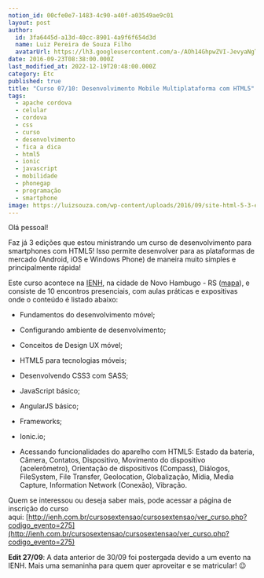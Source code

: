 ```yaml
---
notion_id: 00cfe0e7-1483-4c90-a40f-a03549ae9c01
layout: post
author:
  id: 3fa6445d-a13d-40cc-8901-4a9f6f654d3d
  name: Luiz Pereira de Souza Filho
  avatarUrl: https://lh3.googleusercontent.com/a-/AOh14GhpwZVI-JevyaNgTdlrOT6YN20cI6V9Kxtq38Ij8AQ=s100
date: 2016-09-23T08:38:00.000Z
last_modified_at: 2022-12-19T20:48:00.000Z
category: Etc
published: true
title: "Curso 07/10: Desenvolvimento Mobile Multiplataforma com HTML5"
tags:
  - apache cordova
  - celular
  - cordova
  - css
  - curso
  - desenvolvimento
  - fica a dica
  - html5
  - ionic
  - javascript
  - mobilidade
  - phonegap
  - programação
  - smartphone
image: https://luizsouza.com/wp-content/uploads/2016/09/site-html-5-3-edicao.jpg
---
```


Olá pessoal!

Faz já 3 edições que estou ministrando um curso de desenvolvimento para smartphones com HTML5! Isso permite desenvolver para as plataformas de mercado (Android, iOS e Windows Phone) de maneira muito simples e principalmente rápida!

Este curso acontece na [IENH](http://ienh.com.br/), na cidade de Novo Hambugo - RS ([mapa](https://www.google.com.br/maps/place/IENH+-+Unidade+Funda%C3%A7%C3%A3o+Evang%C3%A9lica/@-29.6696754,-51.1141474,17z/data=!3m1!4b1!4m5!3m4!1s0x951943c18dd3d30f:0x7efc11d4738cb3a9!8m2!3d-29.6696801!4d-51.1119587)), e consiste de 10 encontros presenciais, com aulas práticas e expositivas onde o conteúdo é listado abaixo:

* Fundamentos do desenvolvimento móvel;

* Configurando ambiente de desenvolvimento;

* Conceitos de Design UX móvel;

* HTML5 para tecnologias móveis;

* Desenvolvendo CSS3 com SASS;

* JavaScript básico;

* AngularJS básico;

* Frameworks;

* Ionic.io;

* Acessando funcionalidades do aparelho com HTML5: Estado da bateria, Câmera, Contatos, Dispositivo, Movimento do dispositivo (acelerômetro), Orientação de dispositivos (Compass), Diálogos, FileSystem, File Transfer, Geolocation, Globalização, Mídia, Media Capture, Information Network (Conexão), Vibração.

Quem se interessou ou deseja saber mais, pode acessar a página de inscrição do curso aqui: [http://ienh.com.br/cursosextensao/cursosextensao/ver_curso.php?codigo_evento=275](http://ienh.com.br/cursosextensao/cursosextensao/ver_curso.php?codigo_evento=275)

**Edit 27/09**: A data anterior de 30/09 foi postergada devido a um evento na IENH. Mais uma semaninha para quem quer aproveitar e se matricular! 😉

